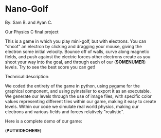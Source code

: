 # Nano-Golf
By: Sam B. and Ayan C.

Our Physics C final project

This is a game in which you play mini-golf, but with electrons. You can "shoot" an electron by clicking and dragging your mouse, giving the electron some initial velocity. Bounce off of walls, curve along magnetic fields, and push against the electric forces other electrons create as you shoot your way into the goal, and through each of our (__SOMENUMER__) levels. Try to see the best score you can get!

Technical description:

We coded the entirety of the game in python, using pygame for the graphical component, and using pyinstaller to export it as an executable. 
We generate our levels through the use of image files, with specific color values representing different tiles within our game, making it easy to create levels. 
Within our code we simulate real world physics, making our electrons and various fields and forces relatively "realistic". 

Here is a complete demo of our game:

(__PUTVIDEOHERE__)